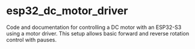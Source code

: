 # esp32_dc_motor_driver
Code and documentation for controlling a DC motor with an ESP32-S3 using a motor driver. This setup allows basic forward and reverse rotation control with pauses.
